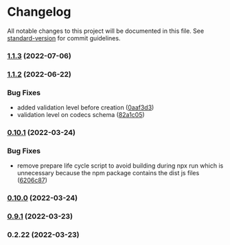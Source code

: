 # Changelog

All notable changes to this project will be documented in this file. See [standard-version](https://github.com/conventional-changelog/standard-version) for commit guidelines.

### [1.1.3](https://github.com/amplience/dc-demostore-cli/compare/v1.1.2...v1.1.3) (2022-07-06)

### [1.1.2](https://github.com/amplience/dc-demostore-cli/compare/v1.2.0...v1.1.2) (2022-06-22)

### Bug Fixes

* added validation level before creation ([0aaf3d3](https://github.com/amplience/dc-demostore-cli/commit/0aaf3d39b3dfb848cf5f1bdbfc29cf4dea2023c7))
* validation level on codecs schema ([82a1c05](https://github.com/amplience/dc-demostore-cli/commit/82a1c05778532590098bfccff7dcc607d01d8fa9))

### [0.10.1](https://github.com/amplience/dc-demostore-cli/compare/v0.10.0...v0.10.1) (2022-03-24)

### Bug Fixes

* remove prepare life cycle script to avoid building during npx run which is unnecessary because the npm package contains the dist js files ([6206c87](https://github.com/amplience/dc-demostore-cli/commit/6206c87fc94580bf515504fc19bdaa8ec2660b6b))

### [0.10.0](https://github.com/amplience/dc-demostore-cli/compare/v0.9.1...v0.10.0) (2022-03-24)

### [0.9.1](https://github.com/amplience/dc-demostore-cli/compare/v0.2.22...v0.9.1) (2022-03-23)

### 0.2.22 (2022-03-23)
